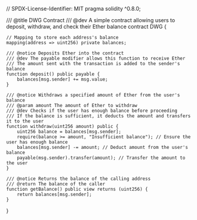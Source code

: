 // SPDX-License-Identifier: MIT
pragma solidity ^0.8.0;

/// @title DWG Contract
/// @dev A simple contract allowing users to deposit, withdraw, and check their Ether balance
contract DWG {
    
    // Mapping to store each address's balance
    mapping(address => uint256) private balances;

    /// @notice Deposits Ether into the contract
    /// @dev The payable modifier allows this function to receive Ether
    /// The amount sent with the transaction is added to the sender's balance
    function deposit() public payable {
        balances[msg.sender] += msg.value;
    }

    /// @notice Withdraws a specified amount of Ether from the user's balance
    /// @param amount The amount of Ether to withdraw
    /// @dev Checks if the user has enough balance before proceeding
    /// If the balance is sufficient, it deducts the amount and transfers it to the user
    function withdraw(uint256 amount) public {
        uint256 balance = balances[msg.sender];
        require(balance >= amount, "Insufficient balance"); // Ensure the user has enough balance
        balances[msg.sender] -= amount; // Deduct amount from the user's balance
        payable(msg.sender).transfer(amount); // Transfer the amount to the user
    }

    /// @notice Returns the balance of the calling address
    /// @return The balance of the caller
    function getBalance() public view returns (uint256) {
        return balances[msg.sender];
    }
}
